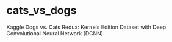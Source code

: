 # cats_vs_dogs
Kaggle Dogs vs. Cats Redux: Kernels Edition Dataset with Deep Convolutional Neural Network (DCNN)
